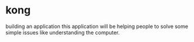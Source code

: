 # kong
building an application
this application will be helping people to solve some simple issues like understanding the computer.
